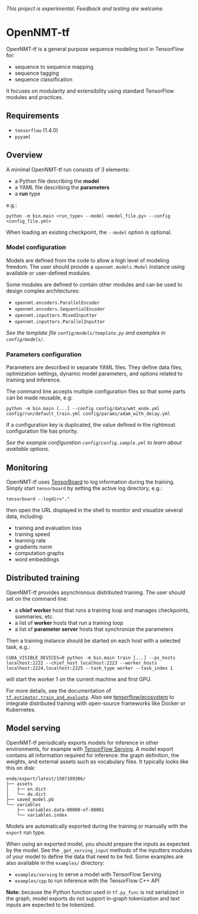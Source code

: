 *This project is experimental. Feedback and testing are welcome.*

# OpenNMT-tf

OpenNMT-tf is a general purpose sequence modeling tool in TensorFlow for:

* sequence to sequence mapping
* sequence tagging
* sequence classification

It focuses on modularity and extensibility using standard TensorFlow modules and practices.

## Requirements

* `tensorflow` (1.4.0)
* `pyyaml`

## Overview

A minimal OpenNMT-tf run consists of 3 elements:

* a Python file describing the **model**
* a YAML file describing the **parameters**
* a **run** type

e.g.:

```
python -m bin.main <run_type> --model <model_file.py> --config <config_file.yml>
```

When loading an existing checkpoint, the `--model` option is optional.

### Model configuration

Models are defined from the code to allow a high level of modeling freedom. The user should provide a `opennmt.models.Model` instance using available or user-defined modules.

Some modules are defined to contain other modules and can be used to design complex architectures:

* `opennmt.encoders.ParallelEncoder`
* `opennmt.encoders.SequentialEncoder`
* `opennmt.inputters.MixedInputter`
* `opennmt.inputters.ParallelInputter`

*See the template file `config/models/template.py` and examples in `config/models/`.*

### Parameters configuration

Parameters are described in separate YAML files. They define data files, optimization settings, dynamic model parameters, and options related to training and inference.

The command line accepts multiple configuration files so that some parts can be made reusable, e.g:

```
python -m bin.main [...] --config config/data/wmt_ende.yml config/run/default_train.yml config/params/adam_with_decay.yml
```

If a configuration key is duplicated, the value defined in the rightmost configuration file has priority.

*See the example configuration `config/config.sample.yml` to learn about available options.*

## Monitoring

OpenNMT-tf uses [TensorBoard](https://github.com/tensorflow/tensorboard) to log information during the training. Simply start `tensorboard` by setting the active log directory, e.g.:

```
tensorboard --logdir="."
```

then open the URL displayed in the shell to monitor and visualize several data, including:

* training and evaluation loss
* training speed
* learning rate
* gradients norm
* computation graphs
* word embeddings

## Distributed training

OpenNMT-tf provides asynchronous distributed training. The user should set on the command line:

* a **chief worker** host that runs a training loop and manages checkpoints, summaries, etc.
* a list of **worker** hosts that run a training loop
* a list of **parameter server** hosts that synchronize the parameters

Then a training instance should be started on each host with a selected task, e.g.:

```
CUDA_VISIBLE_DEVICES=0 python -m bin.main train [...] --ps_hosts localhost:2222 --chief_host localhost:2223 --worker_hosts localhost:2224,localhost:2225 --task_type worker --task_index 1
```

will start the worker 1 on the current machine and first GPU.

For more details, see the documentation of [`tf.estimator.train_and_evaluate`](https://www.tensorflow.org/versions/r1.4/api_docs/python/tf/estimator/train_and_evaluate). Also see [tensorflow/ecosystem](https://github.com/tensorflow/ecosystem) to integrate distributed training with open-source frameworks like Docker or Kubernetes.

## Model serving

OpenNMT-tf periodically exports models for inference in other environments, for example with [TensorFlow Serving](https://www.tensorflow.org/serving/). A model export contains all information required for inference: the graph definition, the weights, and external assets such as vocabulary files. It typically looks like this on disk:

```
ende/export/latest/1507109306/
├── assets
│   ├── en.dict
│   └── de.dict
├── saved_model.pb
└── variables
    ├── variables.data-00000-of-00001
    └── variables.index
```

Models are automatically exported during the training or manually with the `export` run type.

When using an exported model, you should prepare the inputs as expected by the model. See the `_get_serving_input` methods of the inputters modules of your model to define the data that need to be fed. Some examples are also available in the `examples/` directory:

* `examples/serving` to serve a model with TensorFlow Serving
* `examples/cpp` to run inference with the TensorFlow C++ API

**Note:** because the Python function used in `tf.py_func` is not serialized in the graph, model exports do not support in-graph tokenization and text inputs are expected to be tokenized.
